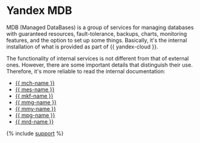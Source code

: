 # Yandex MDB

MDB (Managed DataBases) is a group of services for managing databases with guaranteed resources, fault-tolerance, backups, charts, monitoring features, and the option to set up some things. Basically, it's the internal installation of what is provided as part of {{ yandex-cloud }}.

The functionality of internal services is not different from that of external ones. However, there are some important details that distinguish their use. Therefore, it's more reliable to read the internal documentation:

- [{{ mch-name }}](../managed-clickhouse/)
- [{{ mes-name }}](../managed-elasticsearch/)
- [{{ mkf-name }}](../managed-kafka/)
- [{{ mmg-name }}](../managed-mongodb/)
- [{{ mmy-name }}](../managed-mysql/)
- [{{ mpg-name }}](../managed-postgresql/)
- [{{ mrd-name }}](../managed-redis/)

{% include [support](support.md) %}
